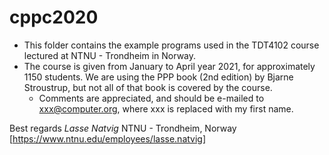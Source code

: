 # cppc2020

* This folder contains the example programs used in the TDT4102 course lectured at NTNU - Trondheim in Norway.
* The course is given from January to April year 2021, for approximately 1150 students.  We are using the PPP book (2nd edition) by Bjarne Stroustrup, but not all of that book is covered by the course.
  * Comments are appreciated, and should be e-mailed to xxx@computer.org, where xxx is replaced with my first name.

Best regards
_Lasse Natvig_
NTNU - Trondheim, Norway
[https://www.ntnu.edu/employees/lasse.natvig]

